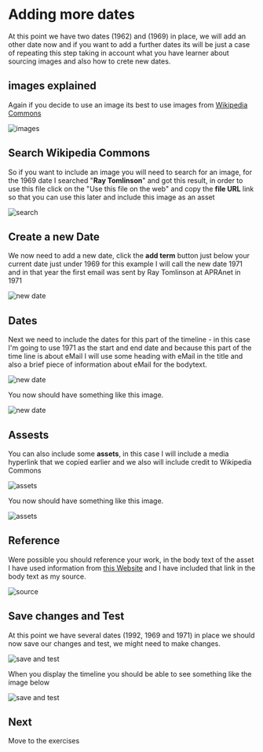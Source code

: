 # Adding more dates

At this point we have two dates (1962) and (1969) in place, we will add an other date now and if you want to add a further dates its will be just a case of repeating this step taking in account what you have learner about sourcing images and also how to crete new dates.

## images explained

Again if you decide to use an image its best to use images from <a href="https://commons.wikimedia.org" target="_blank">Wikipedia Commons</a>

![images](img/08.jpg)

## Search Wikipedia Commons 

So if you want to include an image you will need to search for an image, for the 1969 date I searched "**Ray Tomlinson**" and got this result, in order to use this file click on the "Use this file on the web" and copy the **file URL** link so that you can use this later and include this image as an asset

![search](img/27.jpg)

## Create a new Date

We now need to add a new date, click the **add term** button just below your current date just under 1969 for this example I will call the new date 1971 and in that year the first email was sent by Ray Tomlinson at APRAnet in 1971

![new date](img/25.jpg)


## Dates

Next we need to include the dates for this part of the timeline - in this case I'm going to use 1971 as the start and end date and because this part of the time line is about eMail I will use some heading with eMail in the title and also a brief piece of information about eMail for the bodytext.

![new date](img/12.jpg)

You now should have something like this image.

![new date](img/26.jpg)

## Assests

You can also include some **assets**, in this case I will include a media hyperlink that we copied earlier and we also will include credit to Wikipedia Commons

![assets](img/28.jpg)

You now should have something like this image.

![assets](img/29.jpg)

## Reference

Were possible you should reference your work, in the body text of the asset I have used information from <a href="https://www.forbes.com/sites/gilpress/2015/01/02/a-very-short-history-of-the-internet-and-the-web-2/#3f08fd867a4e">this Website</a> and I have included that link in the body text as my source. 

![source](img/30.jpg) 

## Save changes and Test

At this point we have several dates (1992, 1969 and 1971) in place we should now save our changes and test, we might need to make changes.

![save and test](img/99.jpg)

When you display the timeline you should be able to see something like the image below

![save and test](img/31.jpg)

## Next

Move to the exercises